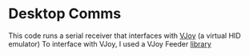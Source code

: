 # Desktop Comms

This code runs a serial receiver that interfaces with [VJoy](http://vjoystick.sourceforge.net/site/) (a virtual HID emulator)
To interface with VJoy, I used a VJoy Feeder [library](https://github.com/rlj1202/JvJoyInterface)
